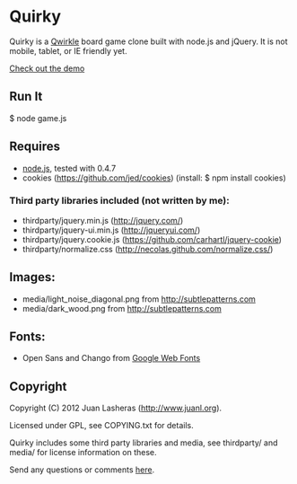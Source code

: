 Quirky
======

Quirky is a [Qwirkle](http://www.google.com/search?q=qwirkle+board+game) board
game clone built with node.js and jQuery. It is not mobile, tablet, or IE
friendly yet.

[Check out the demo](http://quirky.juanl.org)

## Run It

$ node game.js

## Requires

* [node.js](http://nodejs.org/), tested with 0.4.7
* cookies (https://github.com/jed/cookies) (install: $ npm install cookies)

### Third party libraries included (not written by me):

* thirdparty/jquery.min.js (http://jquery.com/)
* thirdparty/jquery-ui.min.js (http://jqueryui.com/)
* thirdparty/jquery.cookie.js (https://github.com/carhartl/jquery-cookie)
* thirdparty/normalize.css (http://necolas.github.com/normalize.css/)

## Images:

* media/light_noise_diagonal.png from http://subtlepatterns.com
* media/dark_wood.png from http://subtlepatterns.com

## Fonts:

* Open Sans and Chango from [Google Web Fonts](http://www.google.com/webfonts)

Copyright
---------

Copyright (C) 2012 Juan Lasheras (http://www.juanl.org).

Licensed under GPL, see COPYING.txt for details.

Quirky includes some third party libraries and media, see thirdparty/ and media/
for license information on these.

Send any questions or comments [here](http://twitter.com/jlas_).